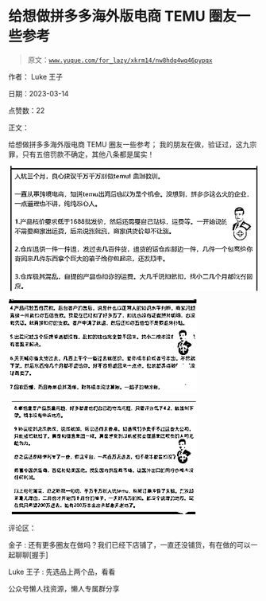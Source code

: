 # 给想做拼多多海外版电商 TEMU 圈友一些参考

> 原文：[`www.yuque.com/for_lazy/xkrm14/nw8hdq4wq46pypqx`](https://www.yuque.com/for_lazy/xkrm14/nw8hdq4wq46pypqx)

作者： Luke 王子

日期：2023-03-14

点赞数：22

正文：

给想做拼多多海外版电商 TEMU 圈友一些参考； 我的朋友在做，验证过，这九宗罪，只有五倍罚款不确定，其他八条都是属实！

![](img/49f72523755a44e3a018ba2fb21e9dbe.png)  

![](img/21e37891f388f10f0bc4b5c9aec5dd67.png)  

![](img/8bd5a2ec00c4857c9cbaa1cbf3502030.png)  

评论区：

金子 : 还有更多圈友在做吗？我们已经下店铺了，一直还没铺货，有在做的可以一起聊聊[握手]

Luke 王子 : 先选品上两个品，看看

公众号懒人找资源，懒人专属群分享

